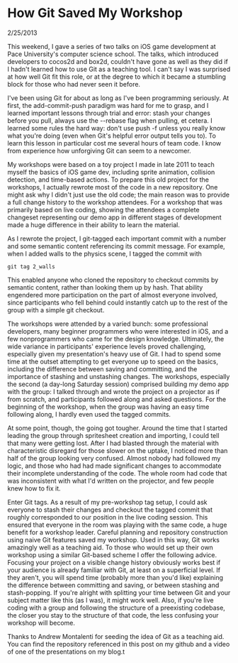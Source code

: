 How Git Saved My Workshop
=========================

2/25/2013

This weekend, I gave a series of two talks on iOS game development at Pace University's
computer science school. The talks, which introduced developers to cocos2d and box2d, couldn't have gone as well as they
did if I hadn't learned how to use Git as a teaching tool. I can't say I was surprised at how well Git fit this role, or
at the degree to which it became a stumbling block for those who had never seen it before.

I've been using Git for about as long as I've been programming seriously. At first, the add-commit-push paradigm was
hard for me to grasp, and I learned important lessons through trial and error: stash your changes before you pull,
always use the --rebase flag when pulling, et cetera. I learned some rules the hard way: don't use push -f unless you
really know what you're doing (even when Git's helpful error output tells you to). To learn this lesson in particular
cost me several hours of team code. I know from experience how unforgiving Git can seem to a newcomer.

My workshops were based on a toy project I made in late 2011 to teach myself the basics of iOS game dev, including
sprite animation, collision detection, and time-based actions. To prepare this old project for the workshops, I actually
rewrote most of the code in a new repository. One might ask why I didn't just use the old code; the main reason was to
provide a full change history to the workshop attendees. For a workshop that was primarily based on live coding, showing
the attendees a complete changeset representing our demo app in different stages of development made a huge difference
in their ability to learn the material.

As I rewrote the project, I git-tagged each important commit with a number and some semantic content referencing its
commit message. For example, when I added walls to the physics scene, I tagged the commit with

`git tag 2_walls`

This enabled anyone who cloned the repository to checkout commits by semantic content, rather than looking them up by
hash. That ability engendered more participation on the part of almost everyone involved, since participants who fell
behind could instantly catch up to the rest of the group with a simple git checkout.

The workshops were attended by a varied bunch: some professional developers, many beginner programmers who were
interested in iOS, and a few nonprogrammers who came for the design knowledge. Ultimately, the wide variance in
participants' experience levels proved challenging, especially given my presentation's heavy use of Git. I had to spend
some time at the outset attempting to get everyone up to speed on the basics, including the difference between saving
and committing, and the importance of stashing and unstashing changes. The workshops, especially the second (a day-long
Saturday session) comprised building my demo app with the group: I talked through and wrote the project on a projector
as if from scratch, and participants followed along and asked questions. For the beginning of the workshop, when the
group was having an easy time following along, I hardly even used the tagged commits.

At some point, though, the going got tougher. Around the time that I started leading the group through spritesheet
creation and importing, I could tell that many were getting lost. After I had blasted through the material with
characteristic disregard for those slower on the uptake, I noticed more than half of the group looking very confused.
Almost nobody had followed my logic, and those who had had made significant changes to accommodate their incomplete
understanding of the code. The whole room had code that was inconsistent with what I'd written on the projector, and few
people knew how to fix it.

Enter Git tags. As a result of my pre-workshop tag setup, I could ask everyone to stash their changes and checkout the
tagged commit that roughly corresponded to our position in the live coding session. This ensured that everyone in the
room was playing with the same code, a huge benefit for a workshop leader. Careful planning and repository construction
using naive Git features saved my workshop. Used in this way, Git works amazingly well as a teaching aid. To those who
would set up their own workshop using a similar Git-based scheme I offer the following advice. Focusing your project on
a visible change history obviously works best if your audience is already familiar with Git, at least on a superficial
level. If they aren't, you will spend time (probably more than you'd like) explaining the difference between committing
and saving, or between stashing and stash-popping. If you're alright with splitting your time between Git and your
subject matter like this (as I was), it might work well. Also, if you're live coding with a group and following the
structure of a preexisting codebase, the closer you stay to the structure of that code, the less confusing your workshop
will become.

Thanks to Andrew Montalenti for seeding the idea of Git as a teaching aid. You can find the repository referenced in
this post on my github and a video of one of the presentations on my blog.t
